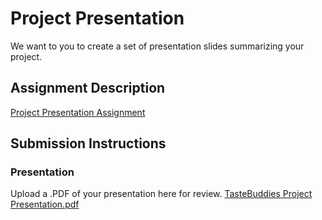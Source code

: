 # Project Presentation
We want to you to create a set of presentation slides summarizing your project.

## Assignment Description
[Project Presentation Assignment](https://education.launchcode.org/liftoff/modules/assignments/project-presentation)
## Submission Instructions

### Presentation
Upload a .PDF of your presentation here for review.
[TasteBuddies Project Presentation.pdf](https://github.com/BeAiza/liftoff-assignments/files/11729428/TasteBuddies.Project.Presentation.pdf)
